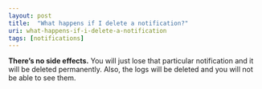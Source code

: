 ```yaml
---
layout: post
title:  "What happens if I delete a notification?"
uri: what-happens-if-i-delete-a-notification
tags: [notifications]
---
```


**There’s no side effects.** You will just lose that particular notification and it will be deleted permanently. Also, the logs will be deleted and you will not be able to see them.
